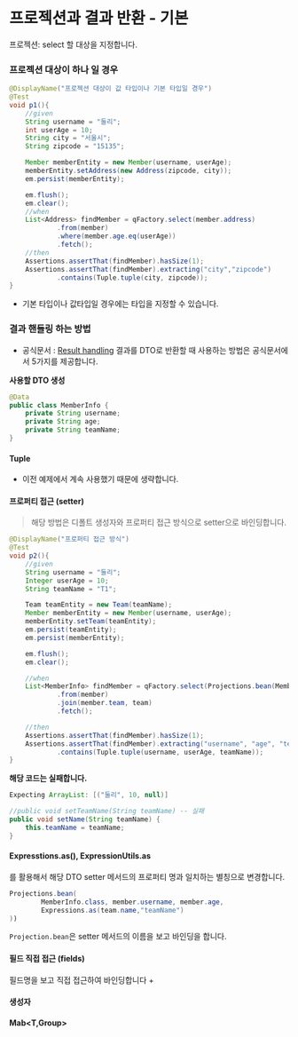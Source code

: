 # 프로젝션과 결과 반환 - 기본
프로젝션: select 할 대상을 지정합니다.  
  

### 프로젝션 대상이 하나 일 경우  
```Java
@DisplayName("프로젝션 대상이 값 타입이나 기본 타입일 경우")
@Test
void p1(){
    //given
    String username = "둘리";
    int userAge = 10;
    String city = "서울시";
    String zipcode = "15135";

    Member memberEntity = new Member(username, userAge);
    memberEntity.setAddress(new Address(zipcode, city));
    em.persist(memberEntity);

    em.flush();
    em.clear();
    //when
    List<Address> findMember = qFactory.select(member.address)
            .from(member)
            .where(member.age.eq(userAge))
            .fetch();
    //then
    Assertions.assertThat(findMember).hasSize(1);
    Assertions.assertThat(findMember).extracting("city","zipcode")
            .contains(Tuple.tuple(city, zipcode));
}
```  
+ 기본 타입이나 값타입일 경우에는 타입을 지정할 수 있습니다.  
  
### 결과 핸들링 하는 방법
+ 공식문서 : [Result handling](http://querydsl.com/static/querydsl/5.0.0/reference/html_single/#result_handling)
결과를 DTO로 반환할 때 사용하는 방법은 공식문서에서 5가지를 제공합니다.
     
**사용할 DTO 생성**
```Java
@Data
public class MemberInfo {
    private String username;
    private String age;
    private String teamName;
}
```
#### Tuple
+ 이전 예제에서 계속 사용했기 때문에 생략합니다.
#### 프로퍼티 접근 (setter)
> 해당 방법은 디폴트 생성자와 프로퍼티 접근 방식으로 setter으로 바인딩합니다.
```Java
@DisplayName("프로퍼티 접근 방식")
@Test
void p2(){
    //given
    String username = "둘리";
    Integer userAge = 10;
    String teamName = "T1";

    Team teamEntity = new Team(teamName);
    Member memberEntity = new Member(username, userAge);
    memberEntity.setTeam(teamEntity);
    em.persist(teamEntity);
    em.persist(memberEntity);

    em.flush();
    em.clear();

    //when
    List<MemberInfo> findMember = qFactory.select(Projections.bean(MemberInfo.class, member.username, member.age, team.name))
            .from(member)
            .join(member.team, team)
            .fetch();

    //then
    Assertions.assertThat(findMember).hasSize(1);
    Assertions.assertThat(findMember).extracting("username", "age", "teamName")
            .contains(Tuple.tuple(username, userAge, teamName));
}
```  
**해당 코드는 실패합니다.**  
```Java
Expecting ArrayList: [("둘리", 10, null)]
```  
```Java
//public void setTeamName(String teamName) -- 실패
public void setName(String teamName) {
    this.teamName = teamName;
}
```  
#### Expresstions.as(), ExpressionUtils.as  
를 활용해서 해당 DTO setter 메서드의 프로퍼티 명과 일치하는 별칭으로 변경합니다.
```Java
Projections.bean(
        MemberInfo.class, member.username, member.age,
        Expressions.as(team.name,"teamName")
))
```
`Projection.bean`은 setter 메서드의 이름을 보고 바인딩을 합니다.  

#### 필드 직접 접근 (fields)  
필드명을 보고 직접 접근하여 바인딩합니다
+ 

#### 생성자 
#### Mab<T,Group> 